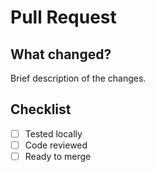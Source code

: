# Pull Request

## What changed?

Brief description of the changes.

## Checklist

- [ ] Tested locally
- [ ] Code reviewed
- [ ] Ready to merge
